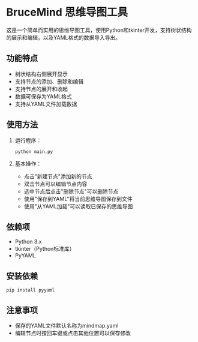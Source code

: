 # BruceMind 思维导图工具

这是一个简单而实用的思维导图工具，使用Python和tkinter开发，支持树状结构的展示和编辑，以及YAML格式的数据导入导出。

## 功能特点

- 树状结构右侧展开显示
- 支持节点的添加、删除和编辑
- 支持节点的展开和收起
- 数据可保存为YAML格式
- 支持从YAML文件加载数据

## 使用方法

1. 运行程序：
   ```
   python main.py
   ```

2. 基本操作：
   - 点击"新建节点"添加新的节点
   - 双击节点可以编辑节点内容
   - 选中节点后点击"删除节点"可以删除节点
   - 使用"保存到YAML"将当前思维导图保存到文件
   - 使用"从YAML加载"可以读取已保存的思维导图

## 依赖项

- Python 3.x
- tkinter（Python标准库）
- PyYAML

## 安装依赖

```
pip install pyyaml
```

## 注意事项

- 保存的YAML文件默认名称为mindmap.yaml
- 编辑节点时按回车键或点击其他位置可以保存修改
